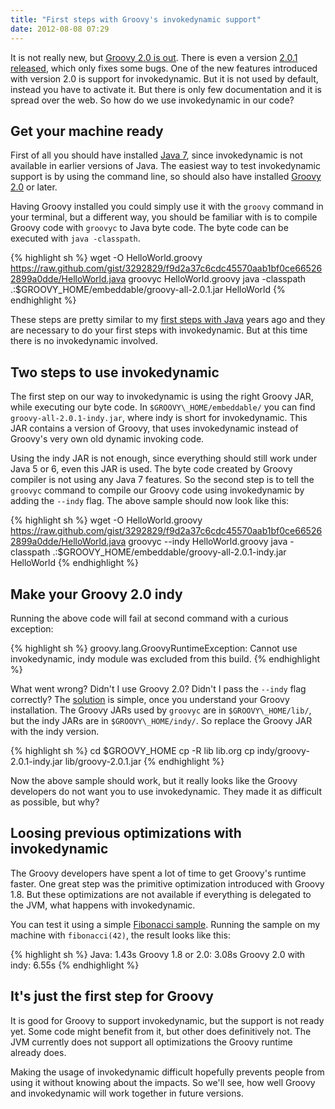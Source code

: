 ```yaml
---
title: "First steps with Groovy's invokedynamic support"
date: 2012-08-08 07:29
---
```


It is not really new, but
[Groovy 2.0 is out](http://docs.codehaus.org/display/GROOVY/2012/06/28/Groovy+2.0+released).
There is even a version
[2.0.1 released](http://docs.codehaus.org/display/GROOVY/2012/06/28/Groovy+2.0+released),
which only fixes some bugs. One of the new features introduced with
version 2.0 is support for invokedynamic. But it is not used by
default, instead you have to activate it. But there is only few
documentation and it is spread over the web. So how do we use
invokedynamic in our code?

Get your machine ready
----------------------

First of all you should have installed
[Java 7](http://www.oracle.com/technetwork/java/javase/downloads/index.html),
since invokedynamic is not available in earlier versions of Java. The easiest
way to test invokedynamic support is by using the command line, so should also
have installed [Groovy 2.0](http://groovy.codehaus.org/Download) or later.

Having Groovy installed you could simply use it with the `groovy`
command in your terminal, but a different way, you should be familiar
with is to compile Groovy code with `groovyc` to Java byte code. The
byte code can be executed with `java -classpath`.

{% highlight sh %}
wget -O HelloWorld.groovy https://raw.github.com/gist/3292829/f9d2a37c6cdc45570aab1bf0ce665262899a0dde/HelloWorld.java
groovyc HelloWorld.groovy
java -classpath .:$GROOVY_HOME/embeddable/groovy-all-2.0.1.jar HelloWorld
{% endhighlight %}

These steps are pretty similar to my
[first steps with Java](https://gist.github.com/3292829) years ago and
they are necessary to do your first steps with invokedynamic. But at
this time there is no invokedynamic involved.

Two steps to use invokedynamic
------------------------------

The first step on our way to invokedynamic is using the right Groovy
JAR, while executing our byte code. In `$GROOVY\_HOME/embeddable/` you
can find `groovy-all-2.0.1-indy.jar`, where indy is short for
invokedynamic. This JAR contains a version of Groovy, that uses
invokedynamic instead of Groovy's very own old dynamic invoking code.

Using the indy JAR is not enough, since everything should still work
under Java 5 or 6, even this JAR is used. The byte code created by
Groovy compiler is not using any Java 7 features. So the second step
is to tell the `groovyc` command to compile our Groovy code using
invokedynamic by adding the `--indy` flag. The above sample should now
look like this:

{% highlight sh %}
wget -O HelloWorld.groovy https://raw.github.com/gist/3292829/f9d2a37c6cdc45570aab1bf0ce665262899a0dde/HelloWorld.java
groovyc --indy HelloWorld.groovy
java -classpath .:$GROOVY_HOME/embeddable/groovy-all-2.0.1-indy.jar HelloWorld
{% endhighlight %}

Make your Groovy 2.0 indy
-------------------------

Running the above code will fail at second command with a curious
exception:

{% highlight sh %}
groovy.lang.GroovyRuntimeException: Cannot use invokedynamic, indy module was excluded from this build.
{% endhighlight %}

What went wrong? Didn't I use Groovy 2.0? Didn't I pass the `--indy`
flag correctly? The
[solution](http://permalink.gmane.org/gmane.comp.lang.groovy.devel/26698)
is simple, once you understand your Groovy installation. The Groovy
JARs used by `groovyc` are in `$GROOVY\_HOME/lib/`, but the indy JARs
are in `$GROOVY\_HOME/indy/`. So replace the Groovy JAR with the indy
version.

{% highlight sh %}
cd $GROOVY_HOME
cp -R lib lib.org
cp indy/groovy-2.0.1-indy.jar lib/groovy-2.0.1.jar
{% endhighlight %}

Now the above sample should work, but it really looks like the Groovy
developers do not want you to use invokedynamic. They made it as
difficult as possible, but why?

Loosing previous optimizations with invokedynamic
-------------------------------------------------

The Groovy developers have spent a lot of time to get Groovy's runtime
faster. One great step was the primitive optimization introduced with
Groovy 1.8. But these optimizations are not available if everything is
delegated to the JVM, what happens with invokedynamic.

You can test it using a simple
[Fibonacci sample](https://gist.github.com/3293383). Running the
sample on my machine with `fibonacci(42)`, the result looks like this:

{% highlight sh %}
Java: 1.43s
Groovy 1.8 or 2.0: 3.08s
Groovy 2.0 with indy: 6.55s
{% endhighlight %}

It's just the first step for Groovy
-----------------------------------

It is good for Groovy to support invokedynamic, but the support is not
ready yet. Some code might benefit from it, but other does
definitively not. The JVM currently does not support all optimizations
the Groovy runtime already does.

Making the usage of invokedynamic difficult hopefully prevents people
from using it without knowing about the impacts. So we'll see, how
well Groovy and invokedynamic will work together in future versions.
